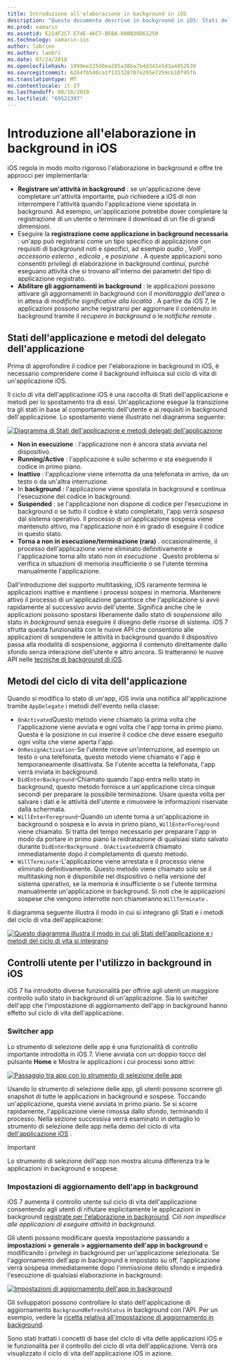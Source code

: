 ```yaml
---
title: Introduzione all'elaborazione in background in iOS
description: "Questo documento descrive in background in iOS: Stati dell'applicazione, metodi del ciclo di vita delle applicazioni e aggiornamento delle app in background."
ms.prod: xamarin
ms.assetid: E214F2C7-E74E-46C7-B5BA-080B30D61250
ms.technology: xamarin-ios
author: lobrien
ms.author: laobri
ms.date: 07/24/2018
ms.openlocfilehash: 1899ee225d0ea285a38ba7b4d341e5d3a4452639
ms.sourcegitcommit: 6264fb540ca1f131328707e295e7259cb10f95fb
ms.translationtype: MT
ms.contentlocale: it-IT
ms.lasthandoff: 08/16/2019
ms.locfileid: "69521397"
---
```

# <a name="introduction-to-backgrounding-in-ios"></a>Introduzione all'elaborazione in background in iOS

iOS regola in modo molto rigoroso l'elaborazione in background e offre tre approcci per implementarla:

- **Registrare un'attività in background** : se un'applicazione deve completare un'attività importante, può richiedere a iOS di non interrompere l'attività quando l'applicazione viene spostata in background. Ad esempio, un'applicazione potrebbe dover completare la registrazione di un utente o terminare il download di un file di grandi dimensioni.
- Eseguire la **registrazione come applicazione in background necessaria** : un'app può registrarsi come un tipo specifico di applicazione con requisiti di background noti e specifici, ad esempio *audio* , *VoIP* , *accessorio esterno* , *edicola* , e *posizione* . A queste applicazioni sono consentiti privilegi di elaborazione in background continui, purché eseguano attività che si trovano all'interno dei parametri del tipo di applicazione registrato.
- **Abilitare gli aggiornamenti in background** : le applicazioni possono attivare gli aggiornamenti in background con il *monitoraggio dell'area* o in attesa di *modifiche significative alla località* . A partire da iOS 7, le applicazioni possono anche registrarsi per aggiornare il contenuto in background tramite il *recupero in background* o le *notifiche remote* .


## <a name="application-states-and-application-delegate-methods"></a>Stati dell'applicazione e metodi del delegato dell'applicazione

Prima di approfondire il codice per l'elaborazione in background in iOS, è necessario comprendere come il background influisca sul ciclo di vita di un'applicazione iOS.

Il ciclo di vita dell'applicazione iOS è una raccolta di Stati dell'applicazione e metodi per lo spostamento tra di essi. Un'applicazione esegue la transizione tra gli stati in base al comportamento dell'utente e ai requisiti in background dell'applicazione. Lo spostamento viene illustrato nel diagramma seguente:

 [![](introduction-to-backgrounding-in-ios-images/applicationlifecycle-.png "Diagramma di Stati dell'applicazione e metodi delegati dell'applicazione")](introduction-to-backgrounding-in-ios-images/applicationlifecycle-.png#lightbox)

- **Non in esecuzione** : l'applicazione non è ancora stata avviata nel dispositivo.
- **Running/Active** : l'applicazione è sullo schermo e sta eseguendo il codice in primo piano.
- **Inattivo** : l'applicazione viene interrotta da una telefonata in arrivo, da un testo o da un'altra interruzione.
- In **background** : l'applicazione viene spostata in background e continua l'esecuzione del codice in background.
- **Suspended** : se l'applicazione non dispone di codice per l'esecuzione in background o se tutto il codice è stato completato, l'app verrà *sospesa* dal sistema operativo. Il processo di un'applicazione sospesa viene mantenuto attivo, ma l'applicazione non è in grado di eseguire il codice in questo stato.
- **Torna a non in esecuzione/terminazione (rara)** . occasionalmente, il processo dell'applicazione viene eliminato definitivamente e l'applicazione torna allo stato *non in esecuzione* . Questo problema si verifica in situazioni di memoria insufficiente o se l'utente termina manualmente l'applicazione.


Dall'introduzione del supporto multitasking, iOS raramente termina le applicazioni inattive e mantiene i processi sospesi in memoria. Mantenere attivo il processo di un'applicazione garantisce che l'applicazione si avvii rapidamente al successivo avvio dell'utente. Significa anche che le applicazioni possono spostarsi liberamente dallo stato di *sospensione* allo stato in *background* senza eseguire il disegno delle risorse di sistema. iOS 7 sfrutta questa funzionalità con le nuove API che consentono alle applicazioni di sospendere le attività in background quando il dispositivo passa alla modalità di sospensione, aggiorna il contenuto direttamente dallo sfondo senza interazione dell'utente e altro ancora. Si tratteranno le nuove API nelle [tecniche di background di iOS](~/ios/app-fundamentals/backgrounding/ios-backgrounding-techniques/index.md).

## <a name="application-lifecycle-methods"></a>Metodi del ciclo di vita dell'applicazione

Quando si modifica lo stato di un'app, iOS invia una notifica all'applicazione tramite `AppDelegate` i metodi dell'evento nella classe:

- `OnActivated`Questo metodo viene chiamato la prima volta che l'applicazione viene avviata e ogni volta che l'app torna in primo piano. Questa è la posizione in cui inserire il codice che deve essere eseguito ogni volta che viene aperta l'app.
- `OnResignActivation`-Se l'utente riceve un'interruzione, ad esempio un testo o una telefonata, questo metodo viene chiamato e l'app è temporaneamente disattivata. Se l'utente accetta la telefonata, l'app verrà inviata in background.
- `DidEnterBackground`-Chiamato quando l'app entra nello stato in background, questo metodo fornisce a un'applicazione circa cinque secondi per preparare la possibile terminazione. Usare questa volta per salvare i dati e le attività dell'utente e rimuovere le informazioni riservate dalla schermata.
- `WillEnterForeground`-Quando un utente torna a un'applicazione in background o sospesa e lo avvia in primo piano, `WillEnterForeground` viene chiamato. Si tratta del tempo necessario per preparare l'app in modo da portare in primo piano la reidratazione di qualsiasi stato salvato durante `DidEnterBackground` .  `OnActivated`verrà chiamato immediatamente dopo il completamento di questo metodo.
- `WillTerminate`-L'applicazione viene arrestata e il processo viene eliminato definitivamente. Questo metodo viene chiamato solo se il multitasking non è disponibile nel dispositivo o nella versione del sistema operativo, se la memoria è insufficiente o se l'utente termina manualmente un'applicazione in background. Si noti che le applicazioni sospese che vengono interrotte non chiameranno `WillTerminate` .


Il diagramma seguente illustra il modo in cui si integrano gli Stati e i metodi del ciclo di vita dell'applicazione:

 [![](introduction-to-backgrounding-in-ios-images/image2.png "Questo diagramma illustra il modo in cui gli Stati dell'applicazione e i metodi del ciclo di vita si integrano")](introduction-to-backgrounding-in-ios-images/image2.png#lightbox)

## <a name="user-controls-for-backgrounding-in-ios"></a>Controlli utente per l'utilizzo in background in iOS

iOS 7 ha introdotto diverse funzionalità per offrire agli utenti un maggiore controllo sullo stato in background di un'applicazione. Sia lo switcher dell'app che l'impostazione di aggiornamento dell'app in background hanno effetto sul ciclo di vita dell'applicazione.

### <a name="app-switcher"></a>Switcher app

Lo strumento di selezione delle app è una funzionalità di controllo importante introdotta in iOS 7. Viene avviata con un doppio tocco del pulsante **Home** e Mostra le applicazioni i cui processi sono attivi:

 [![](introduction-to-backgrounding-in-ios-images/app-switcher-.png "Passaggio tra app con lo strumento di selezione delle app")](introduction-to-backgrounding-in-ios-images/app-switcher-.png#lightbox)

Usando lo strumento di selezione delle app, gli utenti possono scorrere gli snapshot di tutte le applicazioni in background e sospese. Toccando un'applicazione, questa viene avviata in primo piano. Se si scorre rapidamente, l'applicazione viene rimossa dallo sfondo, terminando il processo. Nella sezione successiva verrà esaminato in dettaglio lo strumento di selezione delle app nella demo del ciclo di vita [dell'applicazione iOS](~/ios/app-fundamentals/backgrounding/application-lifecycle-demo.md) .

> [!IMPORTANT]
> Lo strumento di selezione dell'app non mostra alcuna differenza tra le applicazioni in background e sospese.



### <a name="background-app-refresh-settings"></a>Impostazioni di aggiornamento dell'app in background

iOS 7 aumenta il controllo utente sul ciclo di vita dell'applicazione consentendo agli utenti di rifiutare esplicitamente le applicazioni in background [registrate per l'elaborazione in background](~/ios/app-fundamentals/backgrounding/ios-backgrounding-techniques/registering-applications-to-run-in-background.md). *Ciò non impedisce alle applicazioni di eseguire attività in background*.

Gli utenti possono modificare questa impostazione passando a **impostazioni > generale > aggiornamento dell'app in background** e modificando i privilegi in background per un'applicazione selezionata. Se l'aggiornamento dell'app in background è impostato su off, l'applicazione verrà sospesa immediatamente dopo l'immissione dello sfondo e impedirà l'esecuzione di qualsiasi elaborazione in background:

 [![](introduction-to-backgrounding-in-ios-images/settings-.png "Impostazioni di aggiornamento dell'app in background")](introduction-to-backgrounding-in-ios-images/settings-.png#lightbox)

Gli sviluppatori possono controllare lo stato dell'applicazione di aggiornamento `BackgroundRefreshStatus` in background con l'API. Per un esempio, vedere la [ricetta relativa all'impostazione di aggiornamento in background](https://github.com/xamarin/recipes/tree/master/Recipes/ios/multitasking/check_background_refresh_setting).

Sono stati trattati i concetti di base del ciclo di vita delle applicazioni iOS e le funzionalità per il controllo del ciclo di vita dell'applicazione. Verrà ora visualizzato il ciclo di vita dell'applicazione iOS in azione.

